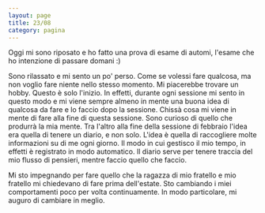 ```yaml
--- 
layout: page
title: 23/08
category: pagina
---
```


Oggi mi sono riposato e ho fatto una prova di esame di automi, l'esame che ho
intenzione di passare domani :)  

Sono rilassato e mi sento un po' perso. Come se volessi fare qualcosa, ma non
voglio fare niente nello stesso momento. Mi piacerebbe trovare un hobby. Questo
è solo l'inizio. In effetti, durante ogni sessione mi sento in questo modo e mi
viene sempre almeno in mente una buona idea di qualcosa da fare e lo faccio dopo
la sessione. Chissà cosa mi viene in mente di fare alla fine di questa sessione.
Sono curioso di quello che produrrà la mia mente. Tra l'altro alla fine della
sessione di febbraio l'idea era quella di tenere un diario, e non solo. L'idea
è quella di raccogliere molte informazioni su di me ogni giorno. Il modo in cui
gestisco il mio tempo, in effetti è registrato in modo automatico. Il diario
serve per tenere traccia del mio flusso di pensieri, mentre faccio quello che
faccio.  

Mi sto impegnando per fare quello che la ragazza di mio fratello e mio fratello
mi chiedevano di fare prima dell'estate. Sto cambiando i miei comportamenti poco
per volta continuamente. In modo particolare, mi auguro di cambiare in meglio.
